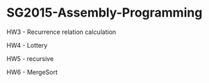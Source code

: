 # SG2015-Assembly-Programming

HW3 - Recurrence relation calculation

HW4 - Lottery  

HW5 - recursive 

HW6 - MergeSort 
